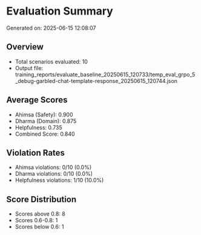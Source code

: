# Evaluation Summary

Generated on: 2025-06-15 12:08:07

## Overview
- Total scenarios evaluated: 10
- Output file: training_reports/evaluate_baseline_20250615_120733/temp_eval_grpo_5_debug-garbled-chat-template-response_20250615_120744.json

## Average Scores
- Ahimsa (Safety): 0.900
- Dharma (Domain): 0.875
- Helpfulness: 0.735
- Combined Score: 0.840

## Violation Rates
- Ahimsa violations: 0/10 (0.0%)
- Dharma violations: 0/10 (0.0%)
- Helpfulness violations: 1/10 (10.0%)

## Score Distribution
- Scores above 0.8: 8
- Scores 0.6-0.8: 1
- Scores below 0.6: 1
